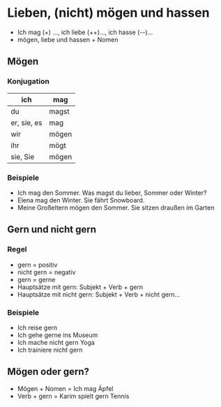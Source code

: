 # Lieben, (nicht) mögen und hassen

* Ich mag (+) ..., ich liebe (++)..., ich hasse (--)...
* mögen, liebe und hassen + Nomen

## Mögen

### Konjugation

| ich         | mag   |
| ----------- | ----- |
| du          | magst |
| er, sie, es | mag   |
| wir         | mögen |
| ihr         | mögt  |
| sie, Sie    | mögen |
### Beispiele

* Ich mag den Sommer. Was magst du lieber, Sommer oder Winter?
* Elena mag den Winter. Sie fährt Snowboard.
* Meine Großeltern mögen den Sommer. Sie sitzen draußen im Garten

## Gern und nicht gern

### Regel

* gern = positiv
* nicht gern = negativ
* gern = gerne
* Hauptsätze mit gern: Subjekt + Verb + gern
* Hauptsätze mit nicht gern: Subjekt + Verb + nicht gern...

### Beispiele

* Ich reise gern
* Ich gehe gerne ins Museum
* Ich mache nicht gern Yoga
* Ich trainiere nicht gern

## Mögen oder gern?

* Mögen + Nomen = Ich mag Äpfel
* Verb + gern = Karim spielt gern Tennis